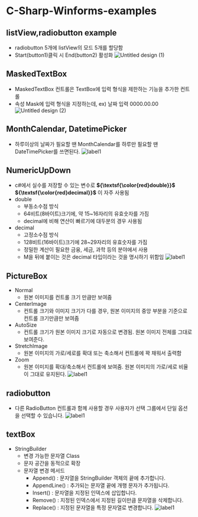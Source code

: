 # C-Sharp-Winforms-examples  

## listView,radiobutton example  
- radiobutton 5개에 listView의 모드 5개를 할당함
- Start(button1)클릭 시 End(button2) 활성화
![Untitled design (1)](https://github.com/user-attachments/assets/d38ac3ac-2583-4903-ab6a-4d10a41ee460)

## MaskedTextBox  
- MaskedTextBox 컨트롤은 TextBox에 입력 형식을 제한하는 기능을 추가한 컨트롤
- 속성 Mask에 입력 형식을 지정하는데, ex) 날짜 입력 0000.00.00
![Untitled design (2)](https://github.com/user-attachments/assets/a3b1ef92-d631-4334-b8ee-f1b5ef87b42c)

## MonthCalendar, DatetimePicker  
- 하루이상의 날짜가 필요할 땐 MonthCalendar를 하루만 필요할 땐 DateTimePicker를 쓰면된다.
![label1](https://github.com/user-attachments/assets/5ef7c5f8-99e5-4c23-9022-e23889703c96)

## NumericUpDown  
- c#에서 실수를 저장할 수 있는 변수로 **${\textsf{\color{red}double}}$** **${\textsf{\color{red}decimal}}$** 이 자주 사용됨
- double
  - 부동소수점 방식
  - 64비트(8바이트)크기에, 약 15~16자리의 유효숫자를 가짐
  - decimal에 비해 연산이 빠르기에 대두분의 경우 사용됨
- decimal
  - 고정소수점 방식
  - 128비트(16바이트)크기에 28~29자리의 유효숫자를 가짐
  - 정밀한 계산이 필요한 금융, 세금, 과학 등의 분야에서 사용
  - M을 뒤에 붙이는 것은 decimal 타입이라는 것을 명시하기 위함임
![label1](https://github.com/user-attachments/assets/7423b348-65d1-4b7d-bd22-500c83d88fbb)

## PictureBox  
- Normal
   - 원본 이미지를 컨트롤 크기 만큼만 보여줌
- CenterImage
   - 컨트롤 크기와 이미지 크기가 다를 경우, 원본 이미지의 중앙 부분을 기준으로 컨트롤 크기만큼만 보여줌
- AutoSize
   - 컨트롤 크기가 원본 이미지 크기로 자동으로 변경됨. 원본 이미지 전체를 그대로 보여준다.
- StretchImage
   - 원본 이미지의 가로/세로를 확대 또는 축소해서 컨트롤에 꽉 채워서 출력함
- Zoom
   - 원본 이미지를 확대/축소해서 컨트롤에 보여줌. 원본 이미지의 가로/세로 비율이 그대로 유지된다.
![label1](https://github.com/user-attachments/assets/8a172962-abb9-41bd-9014-e58dfc5ea995)

## radiobutton  
- 다른 RadioButton 컨트롤과 함께 사용할 경우 사용자가 선택 그룹에서 단일 옵션을 선택할 수 있습니다.
![label1](https://github.com/user-attachments/assets/885d20d1-bc92-4d54-bfe1-4165b66a6c71)

## textBox  
- StringBuilder
   - 변경 가능한 문자열 Class
   - 문자 공간을 동적으로 확장
   - 문자열 변경 메서드
      - Append() : 문자열을 StringBuilder 객체의 끝에 추가합니다.
      - AppendLine() : 추가되는 문자열 끝에 개행 문자가 추가됩니다.
      - Insert() : 문자열을 지정된 인덱스에 삽입합니다.
      - Remove() : 지정된 인덱스에서 지정된 길이만큼 문자열을 삭제합니다.
      - Replace() : 지정된 문자열을 특정 문자열로 변경합니다.
![label1](https://github.com/user-attachments/assets/b9ae2813-76b2-4076-a712-3683d58c6441)
